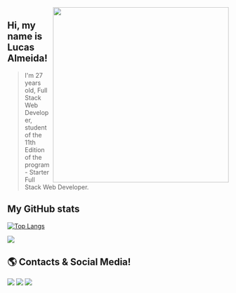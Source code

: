 <img src="https://raw.githubusercontent.com/MicaelliMedeiros/micaellimedeiros/master/image/computer-illustration.png" min-width="400px" max-width="400px" width="400px" align="right">

##  Hi, my name is <strong>Lucas Almeida!</strong>

> I'm 27 years old, Full Stack Web Developer, student of the 11th Edition of the program - Starter Full Stack Web Developer.<br>

## My GitHub stats

[![Top Langs](https://github-readme-stats.vercel.app/api/top-langs/?username=LucaasOliveira&langs_count=8&theme=github_dark)](https://github.com/LucaasOliveira/github-readme-stats)

<a href="https://github.com/Gurupreet">
 <img align="center" src="https://github-readme-stats.vercel.app/api?username=LucaasOliveira&show_icons=true&theme=github_dark&line_height=27" />
</a><br>

## 🌎 Contacts & Social Media!

<a href="www.https://www.linkedin.com/in/olucasalmeidaa/" target="_blank"><img src="https://img.shields.io/badge/LinkedIn-0077B5?style=for-the-badge&logo=linkedin&logoColor=white" /></a>
<a href="https://github.com/LucaasOliveira" target="_blank"><img src="https://img.shields.io/badge/GitHub-100000?style=for-the-badge&logo=github&logoColor=white" /></a>
<a href="mailto:almeidalcs.lucas@gmail.com" target="_blank"><img src="https://img.shields.io/badge/Gmail-D14836?style=for-the-badge&logo=gmail&logoColor=white" /></a>
